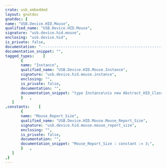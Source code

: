 ```yaml
---
crate: usb_embedded
layout: gnatdoc
gnatdoc: {
name: "USB.Device.HID.Mouse",
qualified_name: "USB.Device.HID.Mouse",
signature: "usb.device.hid.mouse",
enclosing: "usb.device.hid",
is_private: false,
documentation: "----------------------------------------------------------------------------\n                                                                          --\n                     Copyright (C) 2018-2021, AdaCore                     --\n                                                                          --\n  Redistribution and use in source and binary forms, with or without      --\n  modification, are permitted provided that the following conditions are  --\n  met:                                                                    --\n     1. Redistributions of source code must retain the above copyright    --\n        notice, this list of conditions and the following disclaimer.     --\n     2. Redistributions in binary form must reproduce the above copyright --\n        notice, this list of conditions and the following disclaimer in   --\n        the documentation and/or other materials provided with the        --\n        distribution.                                                     --\n     3. Neither the name of the copyright holder nor the names of its     --\n        contributors may be used to endorse or promote products derived   --\n        from this software without specific prior written permission.     --\n                                                                          --\n   THIS SOFTWARE IS PROVIDED BY THE COPYRIGHT HOLDERS AND CONTRIBUTORS    --\n   \"AS IS\" AND ANY EXPRESS OR IMPLIED WARRANTIES, INCLUDING, BUT NOT      --\n   LIMITED TO, THE IMPLIED WARRANTIES OF MERCHANTABILITY AND FITNESS FOR  --\n   A PARTICULAR PURPOSE ARE DISCLAIMED. IN NO EVENT SHALL THE COPYRIGHT   --\n   HOLDER OR CONTRIBUTORS BE LIABLE FOR ANY DIRECT, INDIRECT, INCIDENTAL, --\n   SPECIAL, EXEMPLARY, OR CONSEQUENTIAL DAMAGES (INCLUDING, BUT NOT       --\n   LIMITED TO, PROCUREMENT OF SUBSTITUTE GOODS OR SERVICES; LOSS OF USE,  --\n   DATA, OR PROFITS; OR BUSINESS INTERRUPTION) HOWEVER CAUSED AND ON ANY  --\n   THEORY OF LIABILITY, WHETHER IN CONTRACT, STRICT LIABILITY, OR TORT    --\n   (INCLUDING NEGLIGENCE OR OTHERWISE) ARISING IN ANY WAY OUT OF THE USE  --\n   OF THIS SOFTWARE, EVEN IF ADVISED OF THE POSSIBILITY OF SUCH DAMAGE.   --\n                                                                          --\n----------------------------------------------------------------------------",
documentation_snippet: "",
tagged_types:    [
       {
       name: "Instance",
       qualified_name: "USB.Device.HID.Mouse.Instance",
       signature: "usb.device.hid.mouse.instance",
       enclosing: "",
       is_private: false,
       documentation: "",
       documentation_snippet: "type Instance\nis new Abstract_HID_Class (Mouse_Report_Size)\nwith private;",
       }   ,
   ]
,constants:    [
       {
       name: "Mouse_Report_Size",
       qualified_name: "USB.Device.HID.Mouse.Mouse_Report_Size",
       signature: "usb.device.hid.mouse.mouse_report_size",
       enclosing: "",
       is_private: false,
       documentation: "",
       documentation_snippet: "Mouse_Report_Size : constant := 3;",
       }   ,
   ]
,}
---
```


